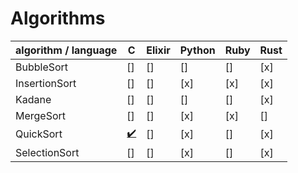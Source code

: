 # Algorithms

|algorithm / language|C  |Elixir|Python|Ruby|Rust|
|--------------------|---|------|------|----|----|
|BubbleSort          |[] |[]    |[]    |[]  |[x] |
|InsertionSort       |[] |[]    |[x]   |[x] |[x] |
|Kadane              |[] |[]    |[]    |[]  |[x] |
|MergeSort           |[] |[]    |[x]   |[x] |[]  |
|QuickSort           |[:heavy_check_mark:](algorithms/quicksort/c/quicksort)|[]    |[x]   |[]  |[x] |
|SelectionSort       |[] |[]    |[x]   |[]  |[x] |
